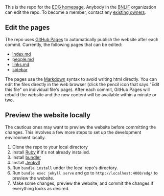 This is the repo for the [EDG homepage](https://www.phy.bnl.gov/edg/). Anybody in the [BNLIF](https://github.com/BNLIF) organization can edit the repo. To become a member, contact any [existing owners](https://github.com/orgs/BNLIF/people?query=role%3Aowner).

## Edit the pages

The repo uses [GitHub Pages](https://pages.github.com/) to automatically publish the website after each commit. Currently, the following pages that can be edited:
 * [index.md](index.md)
 * [people.md](people.md)
 * [links.md](links.md)
 * [sidebar](_layouts/default.html)

The pages use the [Markdown](https://www.markdownguide.org/basic-syntax/) syntax to avoid writing html directly. You can edit the files directly in the web browser (click the pencil icon that says "Edit this file" on individual file's page). After each commit, GitHub Pages will rebuild the website and the new content will be available within a minute or two.


## Preview the website locally

The cautious ones may want to preview the website before committing the changes. This involves a few more steps to set up the development environment locally. 
1. Clone the repo to your local directory 
2. Install [Ruby](https://www.ruby-lang.org/en/documentation/installation/) if it's not already installed.
3. Install [bundler](https://bundler.io/)
4. Install [Jenkyll](https://jekyllrb.com/docs/installation/)
5. Run `bundle install` under the local repo's directory.
6. Run `bundle exec jekyll serve` and go to `http://localhost:4000/edg/` to preview the website. 
7. Make some changes, preview the website, and commit the changes if everything looks as desired.



